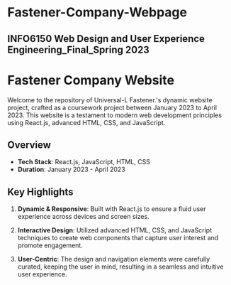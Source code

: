 # Fastener-Company-Webpage
INFO6150 Web Design and User Experience Engineering_Final_Spring 2023
---

# Fastener Company Website

Welcome to the repository of Universal-L Fastener.'s dynamic website project, crafted as a coursework project between January 2023 to April 2023. 
This website is a testament to modern web development principles using React.js, advanced HTML, CSS, and JavaScript.

## Overview

- **Tech Stack**: React.js, JavaScript, HTML, CSS
- **Duration**: January 2023 - April 2023

## Key Highlights

1. **Dynamic & Responsive**: Built with React.js to ensure a fluid user experience across devices and screen sizes.
   
2. **Interactive Design**: Utilized advanced HTML, CSS, and JavaScript techniques to create web components that capture user interest and promote engagement.

3. **User-Centric**: The design and navigation elements were carefully curated, keeping the user in mind, resulting in a seamless and intuitive user experience.


